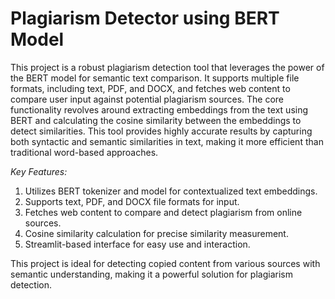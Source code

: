 # Plagiarism Detector using BERT Model

This project is a robust plagiarism detection tool that leverages the power of the BERT model for semantic text comparison. 
It supports multiple file formats, including text, PDF, and DOCX, and fetches web content to compare user input against potential plagiarism sources. 
The core functionality revolves around extracting embeddings from the text using BERT and calculating the cosine similarity between the embeddings to detect similarities. 
This tool provides highly accurate results by capturing both syntactic and semantic similarities in text, making it more efficient than traditional word-based approaches.

*Key Features:*
  1. Utilizes BERT tokenizer and model for contextualized text embeddings.
  2. Supports text, PDF, and DOCX file formats for input.
  3. Fetches web content to compare and detect plagiarism from online sources.
  4. Cosine similarity calculation for precise similarity measurement.
  5. Streamlit-based interface for easy use and interaction.
    
This project is ideal for detecting copied content from various sources with semantic understanding, making it a powerful solution for plagiarism detection.






